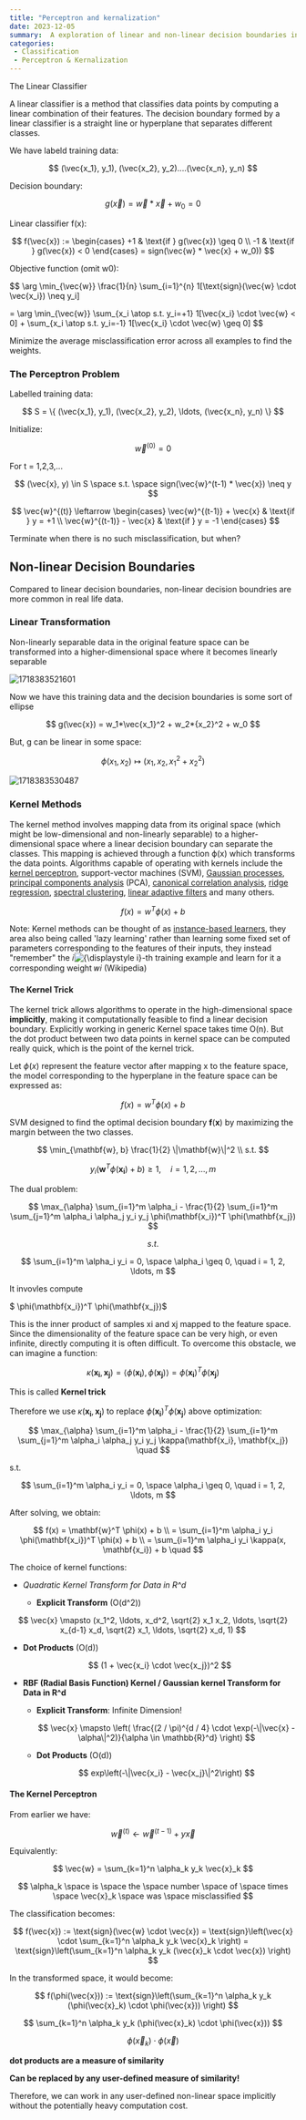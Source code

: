 ```yaml
---
title: "Perceptron and kernalization"
date: 2023-12-05
summary:  A exploration of linear and non-linear decision boundaries in binary classification, focusing on the perceptron algorithm and the kernel trick for transforming non-linearly separable data into a higher-dimensional space where it becomes linearly separable.
categories:
 - Classification 
 - Perceptron & Kernalization
---
```

The Linear Classifier

A linear classifier is a method that classifies data points by computing a linear combination of their features. The decision boundary formed by a linear classifier is a straight line or hyperplane that separates different classes.

We have labeld training data:

$$
(\vec{x_1}, y_1), (\vec{x_2}, y_2)....(\vec{x_n}, y_n)
$$

Decision boundary:

$$
g(\vec{x})=\vec{w} * \vec{x} + w_0 = 0
$$

Linear classifier f(x):

$$
f(\vec{x}) := \begin{cases}
+1 & \text{if } g(\vec{x}) \geq 0 \\
-1 & \text{if } g(\vec{x}) < 0 \end{cases} = sign(\vec{w} * \vec{x} + w_0))
$$

Objective function (omit w0):

$$
\arg \min_{\vec{w}} \frac{1}{n} \sum_{i=1}^{n} 1[\text{sign}(\vec{w} \cdot \vec{x_i}) \neq y_i]

= \arg \min_{\vec{w}} \sum_{x_i \atop s.t. y_i=+1} 1[\vec{x_i} \cdot \vec{w} < 0] + \sum_{x_i \atop s.t. y_i=-1} 1[\vec{x_i} \cdot \vec{w} \geq 0]
$$

Minimize the average misclassification error across all examples to find the weights.

### The Perceptron Problem

Labelled training data:

$$
S = \{ (\vec{x_1}, y_1), (\vec{x_2}, y_2), \ldots, (\vec{x_n}, y_n) \}
$$

Initialize:

$$
\vec{w}^{(0)} = 0
$$

For t = 1,2,3,...

$$
(\vec{x}, y) \in S \space s.t. \space sign(\vec{w}^(t-1) * \vec{x}) \neq y
$$

$$
\vec{w}^{(t)} \leftarrow \begin{cases}
\vec{w}^{(t-1)} + \vec{x} & \text{if } y = +1 \\
\vec{w}^{(t-1)} - \vec{x} & \text{if } y = -1
\end{cases}
$$

Terminate when there is no such misclassification, but when?

## Non-linear Decision Boundaries

Compared to linear decision boundaries, non-linear decision boundries are more common in real life data.

### Linear Transformation

Non-linearly separable data in the original feature space can be transformed into a higher-dimensional space where it becomes linearly separable

![1718383521601](image/2022-12-05-Perceptron-and-Kernelization/1718383521601.png)

Now we have this training data and the decision boundaries is some sort of ellipse

$$
g(\vec{x}) = w_1*\vec{x_1}^2 + w_2*{x_2}^2 + w_0
$$

But, g can be linear in some space:

$$
\phi(x_1, x_2) \mapsto (x_1, x_2, x_1^2 + x_2^2)
$$

![1718383530487](image/2022-12-05-Perceptron-and-Kernelization/1718383530487.png)

### Kernel Methods

The kernel method involves mapping data from its original space (which might be low-dimensional and non-linearly separable) to a higher-dimensional space where a linear decision boundary can separate the classes. This mapping is achieved through a function ϕ(x) which transforms the data points.  Algorithms capable of operating with kernels include the [kernel perceptron](https://en.wikipedia.org/wiki/Kernel_perceptron "Kernel perceptron"), support-vector machines (SVM), [Gaussian processes](https://en.wikipedia.org/wiki/Gaussian_process), [principal components analysis](https://en.wikipedia.org/wiki/Principal_components_analysis "Principal components analysis") (PCA), [canonical correlation analysis](https://en.wikipedia.org/wiki/Canonical_correlation_analysis "Canonical correlation analysis"), [ridge regression](https://en.wikipedia.org/wiki/Ridge_regression "Ridge regression"), [spectral clustering](https://en.wikipedia.org/wiki/Spectral_clustering "Spectral clustering"), [linear adaptive filters](https://en.wikipedia.org/wiki/Adaptive_filter "Adaptive filter") and many others.

$$
f(x) = w^T\phi(x) + b
$$

Note: Kernel methods can be thought of as [instance-based learners](https://en.wikipedia.org/wiki/Instance-based_learning "Instance-based learning"), they area also being called 'lazy learning' rather than learning some fixed set of parameters corresponding to the features of their inputs, they instead "remember" the 𝑖![{\displaystyle i}](https://wikimedia.org/api/rest_v1/media/math/render/svg/add78d8608ad86e54951b8c8bd6c8d8416533d20)-th training example and learn for it a corresponding weight 𝑤𝑖 (Wikipedia)

#### The Kernel Trick

The kernel trick allows algorithms to operate in the high-dimensional space **implicitly**, making it computationally feasible to find a linear decision boundary. Explicitly working in generic Kernel space takes time O\(n). But the dot product between two data points in kernel space can be computed really quick, which is the point of the kernel trick.

Let $\phi(x)$ represent the feature vector after mapping x to the feature space, the model corresponding to the hyperplane in the feature space can be expressed as:

$$
f(x) = w^T\phi(x) + b
$$

SVM designed to find the optimal decision boundary **f**(**x**) by maximizing the margin between the two classes.

$$
\min_{\mathbf{w}, b} \frac{1}{2} \|\mathbf{w}\|^2 \\
s.t.
$$

$$
y_i (\mathbf{w}^T \phi(\mathbf{x_i}) + b) \geq 1, \quad i = 1, 2, \ldots, m
$$

The dual problem:

$$
\max_{\alpha} \sum_{i=1}^m \alpha_i - \frac{1}{2} \sum_{i=1}^m \sum_{j=1}^m \alpha_i \alpha_j y_i y_j \phi(\mathbf{x_i})^T \phi(\mathbf{x_j})
$$

$$
s.t.
$$

$$
\sum_{i=1}^m \alpha_i y_i = 0, \space \alpha_i \geq 0, \quad i = 1, 2, \ldots, m
$$

It invovles compute

$ \phi(\mathbf{x_i})^T \phi(\mathbf{x_j})$

This is the inner product of samples xi and xj mapped to the feature space. Since the dimensionality of the feature space can be very high, or even infinite, directly computing it is often difficult. To overcome this obstacle, we can imagine a function:

$$
\kappa(\mathbf{x_i}, \mathbf{x_j}) = \langle \phi(\mathbf{x_i}), \phi(\mathbf{x_j}) \rangle = \phi(\mathbf{x_i})^T \phi(\mathbf{x_j})
$$

This is called **Kernel trick**

Therefore we use $\kappa(\mathbf{x_i}, \mathbf{x_j})$ to replace $\phi(\mathbf{x_i})^T \phi(\mathbf{x_j})$ above optimization:

$$
\max_{\alpha} \sum_{i=1}^m \alpha_i - \frac{1}{2} \sum_{i=1}^m \sum_{j=1}^m \alpha_i \alpha_j y_i y_j \kappa(\mathbf{x_i}, \mathbf{x_j}) \quad
$$

s.t.

$$
\sum_{i=1}^m \alpha_i y_i = 0,  \space \alpha_i \geq 0, \quad i = 1, 2, \ldots, m
$$

After solving, we obtain:

$$
f(x) = \mathbf{w}^T \phi(x) + b \\
     = \sum_{i=1}^m \alpha_i y_i \phi(\mathbf{x_i})^T \phi(x) + b \\
= \sum_{i=1}^m \alpha_i y_i \kappa(x, \mathbf{x_i}) + b \quad
$$

The choice of kernel functions:

- *Quadratic Kernel Transform for Data in R^d*

  - **Explicit Transform** \(O(d^2)\)

$$
\vec{x} \mapsto (x_1^2, \ldots, x_d^2, \sqrt{2} x_1 x_2, \ldots, \sqrt{2} x_{d-1} x_d, \sqrt{2} x_1, \ldots, \sqrt{2} x_d, 1)
$$

- **Dot Products** \(O(d))

  $$
  (1 + \vec{x_i} \cdot \vec{x_j})^2
  $$
- **RBF (Radial Basis Function) Kernel  / Gaussian kernel Transform for Data in R^d**

  - **Explicit Transform**: Infinite Dimension!

    $$
    \vec{x} \mapsto \left( \frac{(2 / \pi)^{d / 4} \cdot \exp(-\|\vec{x} - \alpha\|^2)}{\alpha \in \mathbb{R}^d} \right)
    $$
  - **Dot Products** \(O(d)\)

    $$
    exp\left(-\|\vec{x_i} - \vec{x_j}\|^2\right)
    $$

#### The Kernel Perceptron

From earlier we have:

$$
\vec{w}^{(t)} \leftarrow \vec{w}^{(t-1)} + y \vec{x}
$$

Equivalently:

$$
\vec{w} = \sum_{k=1}^n \alpha_k y_k \vec{x}_k
$$

$$
\alpha_k \space is \space the \space number \space of \space times \space \vec{x}_k \space was \space misclassified
$$

The classification becomes:

$$
f(\vec{x}) := \text{sign}(\vec{w} \cdot \vec{x}) = \text{sign}\left(\vec{x} \cdot \sum_{k=1}^n \alpha_k y_k \vec{x}_k \right) = \text{sign}\left(\sum_{k=1}^n \alpha_k y_k (\vec{x}_k \cdot \vec{x}) \right)
$$

In the transformed space, it would become:

$$
f(\phi(\vec{x})) := \text{sign}\left(\sum_{k=1}^n \alpha_k y_k (\phi(\vec{x}_k) \cdot \phi(\vec{x})) \right)
$$

$$
\sum_{k=1}^n \alpha_k y_k (\phi(\vec{x}_k) \cdot \phi(\vec{x}))
$$

$$
\phi(\vec{x}_k) \cdot \phi(\vec{x})
$$

**dot products are a measure of similarity**

**Can be replaced by any user-defined measure of similarity!**

Therefore, we can work in any user-defined non-linear space implicitly without the potentially heavy computation cost.
